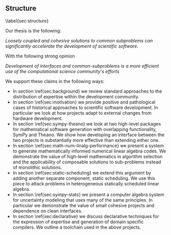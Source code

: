 
Structure
---------

\label{sec:structure}

Our thesis is the following:

*Loosely coupled and cohesive solutions to common subproblems can significantly accelerate the development of scientific software.*

With the following strong opinion

*Development of interfaces and common-subproblems is a more efficient use of
the computational science community's efforts*

We support these claims in the following ways:

*   In section \ref{sec:background} we review standard approaches to the distribution of expertise within the development community.
*   In section \ref{sec:motivation} we provide positive and pathological cases of historical approaches to scientific software development.  In particular we look at how projects adapt to external changes from hardware development.
*   In section \ref{sec:sympy-theano} we look at two high-level packages for mathematical software generation with overlapping functionality, SymPy and Theano.  We show how developing an interface between the two projects is substantially more effective than extending either one.
*   In section \ref{sec:math-num-linalg-performance} we present a system to generate mathematically informed numerical linear algebra codes.  We demonstrate the value of high-level mathematics in algorithm selection and the applicability of composable solutions to sub-problems instead of monolithic solutions.
*   In section \ref{sec:static-scheduling} we extend this argument by adding another separate component, static scheduling.  We use this piece to attack problems in heterogeneous statically scheduled linear algebra.
*   In section \ref{sec:sympy-stats} we present a computer algebra system for uncertainty modeling that uses many of the same principles.  In particular we demonstrate the value of small cohesive projects and dependence on clean interfaces. 
*   In section \ref{sec:declarative} we discuss declarative techniques for the expression of expertise and generation of domain specific compilers.  We outline a toolchain used in the above projects. 
